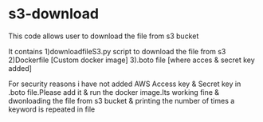 # s3-download
This code allows user to download the file from s3 bucket

It contains
1)downloadfileS3.py script to download the file from s3
2)Dockerfile [Custom docker image]
3).boto file [where acces & secret key added]

For security reasons i have not added AWS Access key & Secret key in .boto file.Please add it & run the docker image.Its working fine & dwonloading the file from s3 bucket & printing the number of times a keyword is repeated in file
